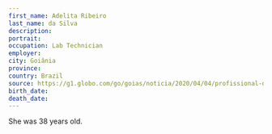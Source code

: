 ```yaml
---
first_name: Adelita Ribeiro
last_name: da Silva
description: 
portrait: 
occupation: Lab Technician
employer: 
city: Goiânia
province: 
country: Brazil
source: https://g1.globo.com/go/goias/noticia/2020/04/04/profissional-da-saude-morre-com-coronavirus-em-goiania-diz-sms.ghtml
birth_date: 
death_date: 
---
```


She was 38 years old.